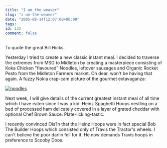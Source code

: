 ```yaml
---
title: "I am the weaver"
slug: "i-am-the-weaver"
date: "2005-08-14T12:07:00+00:00"
tags:
id: 132
comment: false
---
```


<div style="clear:both;"></div>To quote the great Bill Hicks.

Yesterday I tried to create a new classic instant meal. I decided to traverse the extremes from MSG to Midleton by creating a masterpiece consisting of Koka Chicken "flavoured" Noodles, leftover sausages and Organic Rocket Pesto from the Midleton Farmers market. Oh dear, won't be having that again. A fuzzy Nokia crap-cam picture of the gourmet extavaganza:

[![noodles](http://photos21.flickr.com/33867746_eb14c76efc_m.jpg)](http://www.flickr.com/photos/bandon1/33867746/ "Photo Sharing")

Next week, I will give details of the current greatest instant meal of all time which I have eaten since I was a kid: Heinz Spaghetti Hoops nestling on a bed of processed ham delicately covered in a layer of grated cheddar with optional Chef Brown Sauce. Plate-licking-tastic.

I recently convinced Ois?n that the Heinz Hoops were in fact special Bob The Builder Hoops which consisted only of Travis the Tractor's wheels. I can't believe the poor darlin fell for it. He now demands Travis hoops in preference to Scooby Doos.<div style="clear:both; padding-bottom: 0.25em;"></div>
